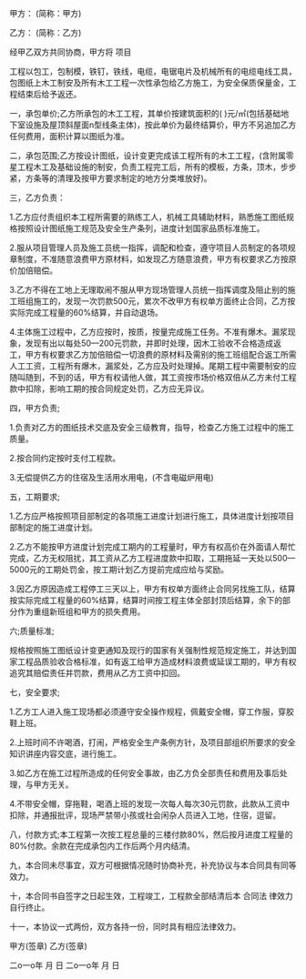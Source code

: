
 


甲方： (简称：甲方)


乙方： (简称：乙方)


经甲乙双方共同协商，甲方将 项目


工程以包工，包制模，铁钉，铁线，电缆，电锯电片及机械所有的电缆电线工具，包图纸上木工制安及所有木工工程一次性承包给乙方施工，为安全保质保量金，工程结束后给予返还。


一，承包单价;乙方所承包的木工工程，其单价按建筑面积的( )元/㎡(包括基础地下室设施及屋顶斜屋面n型线条主体)，按此单价为最终结算价，甲方不另追加乙方任何费用，面积计算以图纸为准。


二，承包范围;乙方按设计图纸，设计变更完成该工程所有的木工工程，(含附属零星工程木工及基础设施的制安，负责工程完工后，所有的模板，方条，顶木，步步紧，方条等的清理及按甲方要求制定的地方分类堆放好)。


三，乙方负责：


1.乙方应付责组织本工程所需要的熟练工人，机械工具辅助材料，熟悉施工图纸规格按照设计图纸施工规范及安全生产条列，进度计划国家品质标准施工。


2.服从项目管理人员及施工员统一指挥，调配和检查，遵守项目人员制定的各项规章制度，不准随意浪费甲方原材料，如发现乙方随意浪费，甲方有权要求乙方按原价加倍赔偿。


3.乙方不得在工地上无理取闹不服从甲方现场管理人员统一指挥调度及阻止别的施工班组施工的，发现一次罚款500元，累次不改甲方有权单方面终止合同，乙方按实际完成工程量的60%结算，并自动退场。


4.主体施工过程中，乙方应按时，按质，按量完成施工任务。不准有爆木。漏浆现象，发现有出以每处50—200元罚款，并即时处理，因木工验收不合格造成返工，甲方有权要求乙方加倍赔偿一切浪费的原材料及需别的施工班组配合返工所需人工工资，工程所有爆木，漏浆处，乙方应及时处理掉。尾期工程中需要制安的应随叫随到，不到的话，甲方有权请他人做，其工资按市场价格双倍从乙方未付工程款中扣除，影响工期的按合同规定处罚，乙方应无异议。


四，甲方负责;


1.负责对乙方的图纸技术交底及安全三级教育，指导，检查乙方施工过程中的施工质量。


2.按合同约定按时支付工程款。


3.无偿提供乙方的住宿及生活用水用电，(不含电磁炉用电)


五，工期要求;


1.乙方应严格按照项目部制定的各项施工进度计划进行施工，具体进度计划按项目部制定的施工进度计划。


2.乙方不能按甲方进度计划完成工期内的工程量时，甲方有权高价在外面请人帮忙完成，乙方无权阻扰，其工资从乙方工程进度款中扣取，工期拖延一天处以500—5000元的工期处罚金，按工期计划乙方提前完成应给与奖励。


3.因乙方原因造成工程停工三天以上，甲方有权单方面终止合同另找施工队，结算按实际完成工程量的60%结算，结算时间按工程主体全部封顶后结算，余下的部分作为重组新班组和甲方的损失费用。


六;质量标准;


规格按照施工图纸设计变更通知及现行的国家有关强制性规范规定施工，并达到国家工程品质验收合格标准，如有返工给甲方造成材料浪费或延误工期的，甲方有权追究其赔偿责任并罚款，费用从乙方工资中扣回。


七，安全要求;


1.乙方工人进入施工现场都必须遵守安全操作规程，佩戴安全帽，穿工作服，穿胶鞋上班。


2.上班时间不许喝酒，打闹，严格安全生产条例方针，及项目部组织所要求的安全知识讲座内容交底，进行施工。


3.如乙方在施工过程所造成的任何安全事故，由乙方负全部责任和费用及事后处理，与甲方无关。


4.不带安全帽，穿拖鞋，喝酒上班的发现一次每人每次30元罚款，此款从工资中扣除，并通报批评，现场严禁带小孩或社会闲杂人员进入工地，住宿，逗留。


八，付款方式;本工程第一次按工程总量的三楼付款80%，然后按月进度工程量的80%付款。余款在完成承包内工作后两个月内结清。


九，本合同未尽事宜，双方可根据情况随时协商补充，补充协议与本合同具有同等效力。


十，本合同书自签字之日起生效，工程竣工，工程款全部结清后本
合同法
律效力自行终止。


十一，本协议一式两份，双方各持一份，同时具有相应法律效力。


甲方(签章) 乙方(签章)


二o一o年 月 日 二o一o年 月 日
 


 

 
 
 
 
 
  


  
 

  


  


  
 
 
 
 

